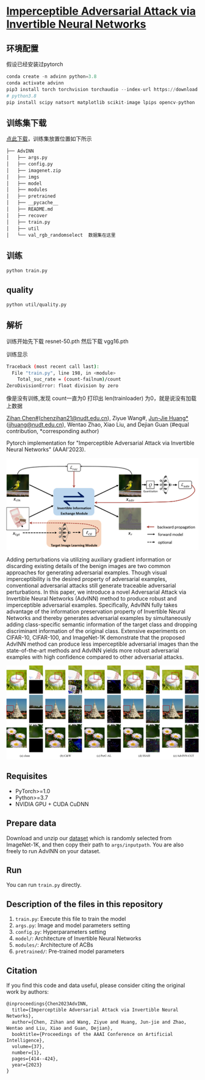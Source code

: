 # [Imperceptible Adversarial Attack via Invertible Neural Networks](https://arxiv.org/pdf/2211.15030.pdf)

## 环境配置
假设已经安装过pytorch
```python
conda create -n advinn python=3.8
conda activate advinn
pip3 install torch torchvision torchaudio --index-url https://download.pytorch.org/whl/cu118
# python3.8
pip install scipy natsort matplotlib scikit-image lpips opencv-python
```

## 训练集下载
[点此下载](https://drive.google.com/file/d/1HHLxXVuCYNdiaXoWH3gyDvCbJSM3rWKi/view?usp=sharing)，训练集放置位置如下所示
```bash
├── AdvINN
│   ├── args.py
│   ├── config.py
│   ├── imagenet.zip
│   ├── imgs
│   ├── model
│   ├── modules
│   ├── pretrained
│   ├── __pycache__
│   ├── README.md
│   ├── recover
│   ├── train.py
│   ├── util
│   └── val_rgb_randomselect  数据集在这里
```
## 训练
```bash
python train.py
```

## quality

```bash
python util/quality.py
```


## 解析

训练开始先下载 resnet-50.pth
然后下载 vgg16.pth

训练显示
```bash
Traceback (most recent call last):
  File "train.py", line 198, in <module>
    Total_suc_rate = (count-failnum)/count
ZeroDivisionError: float division by zero
```
像是没有训练,发现 count一直为0 打印出 len(trainloader)
为0，就是说没有加载上数据


[Zihan Chen#](https://brittany-chen.github.io/)(chenzihan21@nudt.edu.cn), Ziyue Wang#, [Jun-Jie Huang*](https://jjhuangcs.github.io/) (jjhuang@nudt.edu.cn), Wentao Zhao, Xiao Liu, and Dejian Guan (#equal contribution, *corresponding author)

Pytorch implementation for "Imperceptible Adversarial Attack via Invertible Neural Networks" (AAAI'2023).

<img src='imgs/AdvINN_overview.png'/>

Adding perturbations via utilizing auxiliary gradient information or discarding existing details of the benign images are two common approaches for generating adversarial examples. Though visual imperceptibility is the desired property of adversarial examples, conventional adversarial attacks still generate traceable adversarial perturbations. In this paper, we introduce a novel Adversarial Attack via Invertible Neural Networks (AdvINN) method to produce robust and imperceptible adversarial examples. Specifically, AdvINN fully takes advantage of the information preservation property of Invertible Neural Networks and thereby generates adversarial examples by simultaneously adding class-specific semantic information of the target class and dropping discriminant information of the original class. Extensive experiments on CIFAR-10, CIFAR-100, and ImageNet-1K demonstrate that the proposed AdvINN method can produce less imperceptible adversarial images than the state-of-the-art methods and AdvINN yields more robust adversarial examples with high confidence compared to other adversarial attacks.

<img src='imgs/results_on_imagenet.png'/>


## Requisites

* PyTorch>=1.0
* Python>=3.7
* NVIDIA GPU + CUDA CuDNN

## Prepare data

Download and unzip our [dataset](https://drive.google.com/file/d/1HHLxXVuCYNdiaXoWH3gyDvCbJSM3rWKi/view?usp=sharing) which is randomly selected from ImageNet-1K, and then copy their path to ```args/inputpath```. You are also freely to run AdvINN on your dataset.

## Run

You can run ```train.py``` directly.

## Description of the files in this repository

1) ``train.py``: Execute this file to train the model 
2) ``args.py``: Image and model parameters setting 
3) ``config.py``: Hyperparameters setting
4) ``model/``: Architecture of Invertible Neural Networks
5) ``modules/``: Architecture of ACBs
6) ``pretrained/``: Pre-trained model parameters


## Citation

If you find this code and data useful, please consider citing the original work by authors:

```
@inproceedings{Chen2023AdvINN,
  title={Imperceptible Adversarial Attack via Invertible Neural Networks},
  author={Chen, Zihan and Wang, Ziyue and Huang, Jun-jie and Zhao, Wentao and Liu, Xiao and Guan, Dejian},
  booktitle={Proceedings of the AAAI Conference on Artificial Intelligence},
  volume={37},
  number={1},
  pages={414--424},
  year={2023}
}
```

